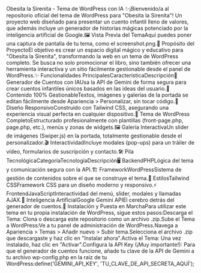 Obesita la Sirenita - Tema de WordPress con IA ✨¡Bienvenido/a al repositorio oficial del tema de WordPress para "Obesita la Sirenita"! Un proyecto web diseñado para presentar un cuento infantil lleno de valores, que además incluye un generador de historias mágicas potenciado por la inteligencia artificial de Google.🖼️ Vista Previa del TemaAquí puedes poner una captura de pantalla de tu tema, como el screenshot.png.🎯 Propósito del ProyectoEl objetivo es crear un espacio digital mágico y educativo para "Obesita la Sirenita", transformando la web en un tema de WordPress completo. Se busca no solo promocionar el libro, sino también ofrecer una herramienta interactiva y un sitio fácilmente gestionable desde el panel de WordPress.✨ Funcionalidades PrincipalesCaracterísticaDescripción🤖 Generador de Cuentos con IAUsa la API de Gemini de forma segura para crear cuentos infantiles únicos basados en las ideas del usuario.🎨 Contenido 100% GestionableTextos, imágenes y galerías de la portada se editan fácilmente desde Apariencia > Personalizar, sin tocar código.📱 Diseño ResponsivoConstruido con Tailwind CSS, asegurando una experiencia visual perfecta en cualquier dispositivo.🧩 Tema de WordPress CompletoEstructurado profesionalmente con plantillas (front-page.php, page.php, etc.), menús y zonas de widgets.🖼️ Galería InteractivaUn slider de imágenes (Swiper.js) en la portada, totalmente gestionable desde el personalizador.🎬 InteractividadIncluye modales (pop-ups) para un tráiler de vídeo, formularios de suscripción y contacto.🛠️ Pila TecnológicaCategoríaTecnologíaDescripción🖥️ BackendPHPLógica del tema y comunicación segura con la API.🏗️ FrameworkWordPressSistema de gestión de contenidos sobre el que se construye el tema.💅 EstilosTailwind CSSFramework CSS para un diseño moderno y responsivo.⚡ FrontendJavaScriptInteractividad del menú, slider, modales y llamadas AJAX.🧠 Inteligencia ArtificialGoogle Gemini APIEl cerebro detrás del generador de cuentos.🚀 Instalación y Puesta en MarchaPara utilizar este tema en tu propia instalación de WordPress, sigue estos pasos:Descarga el Tema: Clona o descarga este repositorio como un archivo .zip.Sube el Tema a WordPress:Ve a tu panel de administración de WordPress.Navega a Apariencia > Temas > Añadir nuevo > Subir tema.Selecciona el archivo .zip que descargaste y haz clic en "Instalar ahora".Activa el Tema: Una vez instalado, haz clic en "Activar".Configura la API Key (¡Muy importante!): Para que el generador de cuentos funcione, añade tu clave de la API de Gemini a tu archivo wp-config.php en la raíz de tu WordPress:define('GEMINI_API_KEY', 'TU_CLAVE_DE_API_SECRETA_AQUÍ');
